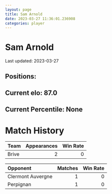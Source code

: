 ```yaml
---  
layout: page  
title: Sam Arnold  
date: 2023-03-27 11:36:01.236908  
categories: player  
---
```

# Sam Arnold


Last updated: 2023-03-27
## Positions: 

## Current elo: 87.0

## Current Percentile: None

# Match History


| Team   |   Appearances |   Win Rate |
|:-------|--------------:|-----------:|
| Brive  |             2 |          0 |

| Opponent          |   Matches |   Win Rate |
|:------------------|----------:|-----------:|
| Clermont Auvergne |         1 |          0 |
| Perpignan         |         1 |          0 |